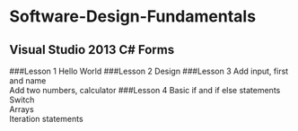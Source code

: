 # Software-Design-Fundamentals
## Visual Studio 2013 C# Forms
###Lesson 1
Hello World
###Lesson 2
Design
###Lesson 3
Add input, first and name<br>
Add two numbers, calculator
###Lesson 4
Basic if and if else statements<br>
Switch<br>
Arrays<br>
Iteration statements
